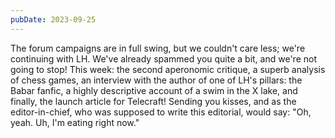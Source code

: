 ```yaml
---
pubDate: 2023-09-25
---
```


The forum campaigns are in full swing, but we couldn't care less; we're continuing with LH. We've already spammed you quite a bit, and we're not going to stop! This week: the second aperonomic critique, a superb analysis of chess games, an interview with the author of one of LH's pillars: the Babar fanfic, a highly descriptive account of a swim in the X lake, and finally, the launch article for Telecraft! Sending you kisses, and as the editor-in-chief, who was supposed to write this editorial, would say: "Oh, yeah. Uh, I'm eating right now."